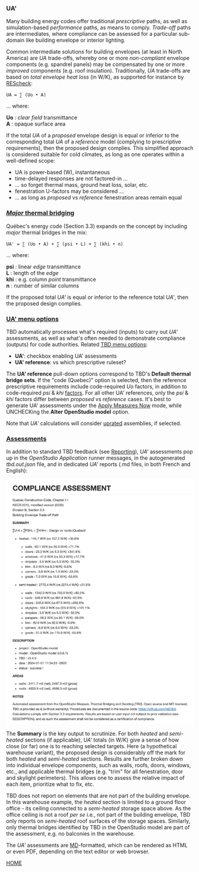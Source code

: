 ### UA'

Many building energy codes offer traditional _prescriptive_ paths, as well as simulation-based _performance_ paths, as means to comply. _Trade-off_ paths are intermediates, where compliance can be assessed for a particular sub-domain like building envelope or interior lighting.

Common intermediate solutions for building envelopes (at least in North America) are _UA_ trade-offs, whereby one or more _non-compliant_ envelope components (e.g. spandrel panels) may be compensated by one or more _improved_ components (e.g. roof insulation). Traditionally, _UA_ trade-offs are based on _total envelope heat loss_ (in W/K), as supported for instance by [REScheck](https://www.energycodes.gov/rescheck):

```
UA = ∑ (Uo • A)
```
... where:

__Uo__ : _clear field_ transmittance  
__A__ : opaque surface area  

If the total _UA_ of a _proposed_ envelope design is equal or inferior to the corresponding total _UA_ of a _reference_ model (complying to prescriptive requirements), then the proposed design complies. This simplified approach is considered suitable for cold climates, as long as one operates within a well-defined scope:  

- UA is power-based (W), instantaneous
- time-delayed responses are not factored-in ...
- ... so forget thermal mass, ground heat loss, solar, etc.
- fenestration U-factors may be considered ...
- ... as long as _proposed_ vs _reference_ fenestration areas remain equal

### [_Major_ thermal bridging](#major-thermal-bridging)

Québec's energy code (Section 3.3) expands on the concept by including _major_ thermal bridges in the mix:
```
UA' = ∑ (Uo • A) + ∑ (psi • L) + ∑ (khi • n)
```
... where:

__psi__ : linear _edge_ transmittance  
__L__ : length of the _edge_  
__khi__ : e.g. column _point_ transmittance  
__n__ : number of similar columns  

If the proposed total _UA'_ is equal or inferior to the reference total _UA'_, then the proposed design complies.

### [UA' menu options](#ua-menu-options)

TBD automatically processes what's required (inputs) to carry out _UA'_ assessments, as well as what's often needed to demonstrate compliance (outputs) for code authorities. Related [TBD menu options](./settings.html#tbd-menu-options "TBD settings"):

- __UA'__: checkbox enabling UA' assessments  
- __UA' reference__: vs which prescriptive ruleset?

The __UA' reference__ pull-down options correspond to TBD's __Default thermal bridge sets__. If the "code (Quebec)" option is selected, then the reference prescriptive requirements include code-required _Uo_ factors, in addition to code-required _psi_ & _khi_ [factors](./settings.html#where-does-one-get-psi-data "TBD settings"). For all other UA' references, only the _psi_ & _khi_ factors differ between _proposed_ vs _reference_ cases. It's best to generate UA' assessments under the [Apply Measures Now](./launch.html#apply-measures-now "Launching TBD as a process") mode, while UNCHECKing the __Alter OpenStudio model__ option.

Note that _UA'_ calculations will consider [uprated](./ut.html "Uprating") assemblies, if selected.

### [Assessments](#assessments)

In addition to standard TBD feedback (see [Reporting](./reports.html "What TBD reports back")), _UA'_ assessments pop up in the _OpenStudio Application_ runner messages, in the autogenerated _tbd.out.json_ file, and in dedicated _UA'_ reports (.md files, in both French and English):  

![UA Assessment](../assets/images/UA.png "UA Assessment")

The __Summary__ is the key output to scrutinize. For both _heated_ and _semi-heated_ sections (if applicable), _UA'_ totals (in W/K) give a sense of how close (or far) one is to reaching selected targets. Here (a hypothetical warehouse variant), the proposed design is considerably off the mark for both _heated_ and _semi-heated_ sections. Results are further broken down into individual envelope components, such as walls, roofs, doors, windows, etc., and applicable thermal bridges (e.g. "trim" for all fenestration, door and skylight perimeters). This allows one to assess the relative impact of each item, prioritize what to fix, etc.

TBD does not report on elements that are not part of the building envelope. In this warehouse example, the _heated_ section is limited to a ground floor office - its ceiling connected to a _semi-heated_ storage space above. As the office ceiling is not a roof _per se_ i.e., not part of the building envelope, TBD only reports on _semi-heated_ roof surfaces of the storage spaces. Similarly, only thermal bridges identified by TBD in the OpenStudio model are part of the assessment, e.g. no balconies in the warehouse.

The _UA'_ assessments are [MD](https://en.wikipedia.org/wiki/Markdown)-formatted, which can be rendered as HTML or even PDF, depending on the text editor or web browser.

[HOME](../index.html "Thermal Bridging & Derating")  
